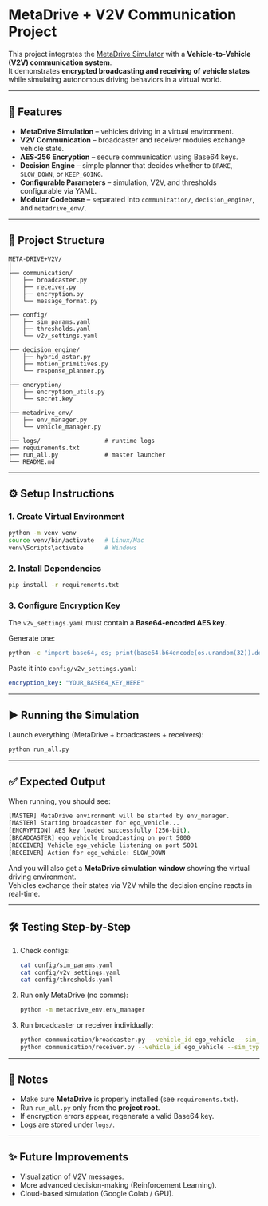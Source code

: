 # MetaDrive + V2V Communication Project

This project integrates the [MetaDrive Simulator](https://metadrive-simulator.readthedocs.io/) with a **Vehicle-to-Vehicle (V2V) communication system**.  
It demonstrates **encrypted broadcasting and receiving of vehicle states** while simulating autonomous driving behaviors in a virtual world.

---

## 🚗 Features
- **MetaDrive Simulation** – vehicles driving in a virtual environment.
- **V2V Communication** – broadcaster and receiver modules exchange vehicle state.
- **AES-256 Encryption** – secure communication using Base64 keys.
- **Decision Engine** – simple planner that decides whether to `BRAKE`, `SLOW_DOWN`, or `KEEP_GOING`.
- **Configurable Parameters** – simulation, V2V, and thresholds configurable via YAML.
- **Modular Codebase** – separated into `communication/`, `decision_engine/`, and `metadrive_env/`.

---

## 📂 Project Structure

```
META-DRIVE+V2V/
│
├── communication/
│   ├── broadcaster.py
│   ├── receiver.py
│   ├── encryption.py
│   └── message_format.py
│
├── config/
│   ├── sim_params.yaml
│   ├── thresholds.yaml
│   └── v2v_settings.yaml
│
├── decision_engine/
│   ├── hybrid_astar.py
│   ├── motion_primitives.py
│   └── response_planner.py
│
├── encryption/
│   ├── encryption_utils.py
│   └── secret.key
│
├── metadrive_env/
│   ├── env_manager.py
│   └── vehicle_manager.py
│
├── logs/                  # runtime logs
├── requirements.txt
├── run_all.py             # master launcher
└── README.md
```

---

## ⚙️ Setup Instructions

### 1. Create Virtual Environment
```bash
python -m venv venv
source venv/bin/activate   # Linux/Mac
venv\Scripts\activate      # Windows
```

### 2. Install Dependencies
```bash
pip install -r requirements.txt
```

### 3. Configure Encryption Key
The `v2v_settings.yaml` must contain a **Base64-encoded AES key**.

Generate one:
```bash
python -c "import base64, os; print(base64.b64encode(os.urandom(32)).decode())"
```

Paste it into `config/v2v_settings.yaml`:
```yaml
encryption_key: "YOUR_BASE64_KEY_HERE"
```

---

## ▶️ Running the Simulation

Launch everything (MetaDrive + broadcasters + receivers):

```bash
python run_all.py
```

---

## ✅ Expected Output

When running, you should see:
```bash
[MASTER] MetaDrive environment will be started by env_manager.
[MASTER] Starting broadcaster for ego_vehicle...
[ENCRYPTION] AES key loaded successfully (256-bit).
[BROADCASTER] ego_vehicle broadcasting on port 5000
[RECEIVER] Vehicle ego_vehicle listening on port 5001
[RECEIVER] Action for ego_vehicle: SLOW_DOWN
```

And you will also get a **MetaDrive simulation window** showing the virtual driving environment.  
Vehicles exchange their states via V2V while the decision engine reacts in real-time.

---

## 🛠️ Testing Step-by-Step

1. Check configs:
   ```bash
   cat config/sim_params.yaml
   cat config/v2v_settings.yaml
   cat config/thresholds.yaml
   ```

2. Run only MetaDrive (no comms):
   ```bash
   python -m metadrive_env.env_manager
   ```

3. Run broadcaster or receiver individually:
   ```bash
   python communication/broadcaster.py --vehicle_id ego_vehicle --sim_type metadrive --broadcast_port 5000 --v2v_config config/v2v_settings.yaml
   python communication/receiver.py --vehicle_id ego_vehicle --sim_type metadrive --listen_port 5001 --v2v_config config/v2v_settings.yaml --thresholds config/thresholds.yaml
   ```

---

## 📌 Notes
- Make sure **MetaDrive** is properly installed (see `requirements.txt`).
- Run `run_all.py` only from the **project root**.
- If encryption errors appear, regenerate a valid Base64 key.
- Logs are stored under `logs/`.

---

## ✨ Future Improvements
- Visualization of V2V messages.
- More advanced decision-making (Reinforcement Learning).
- Cloud-based simulation (Google Colab / GPU).
